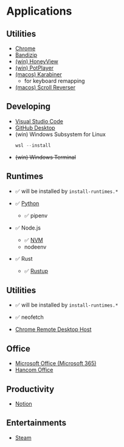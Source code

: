 # Applications

## Utilities
* [Chrome](https://www.google.com/chrome/)
* [Bandizip](https://bandisoft.com/bandizip/)
* [(win) HoneyView](https://bandisoft.com/honeyview/)
* [(win) PotPlayer](https://tv.kakao.com/guide/potplayer)
* [(macos) Karabiner](https://github.com/pqrs-org/Karabiner-Elements/releases)  
  * for keyboard remapping
* [(macos) Scroll Reverser](https://github.com/pilotmoon/Scroll-Reverser/releases)  

## Developing
* [Visual Studio Code](https://code.visualstudio.com/)
* [GitHub Desktop](https://desktop.github.com/)
* (win) Windows Subsystem for Linux
  ```ps1
  wsl --install
  ```
* ~~(win) Windows Terminal~~

## Runtimes
* ✅ will be installed by `install-runtimes.*`

* ✅ [Python](https://www.python.org/)
  * ✅ pipenv
* ✅ Node.js  
  * ✅ [NVM](https://github.com/coreybutler/nvm-windows)
  * nodeenv
* ✅ Rust
  * ✅ [Rustup](https://www.rust-lang.org/tools/install)

## Utilities
* ✅ will be installed by `install-runtimes.*`

* ✅ neofetch
* [Chrome Remote Desktop Host](https://remotedesktop.google.com/support)

## Office
* [Microsoft Office (Microsoft 365)](https://www.office.com/)
* [Hancom Office](https://www.hancom.com/main/main.do)

## Productivity
* [Notion](https://notion.so/)

## Entertainments
* [Steam](https://store.steampowered.com/)
